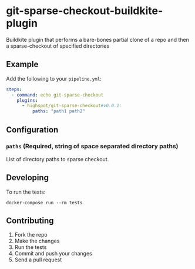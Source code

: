 # git-sparse-checkout-buildkite-plugin

Buildkite plugin that performs a bare-bones partial clone of a repo and then a sparse-checkout of specified directories

## Example

Add the following to your `pipeline.yml`:

```yml
steps:
  - command: echo git-sparse-checkout
    plugins:
      - highspot/git-sparse-checkout#v0.0.1:
          paths: "path1 path2"
```

## Configuration

### `paths` (Required, string of space separated directory paths)

List of directory paths to sparse checkout.

## Developing

To run the tests:

```shell
docker-compose run --rm tests
```

## Contributing

1. Fork the repo
2. Make the changes
3. Run the tests
4. Commit and push your changes
5. Send a pull request
